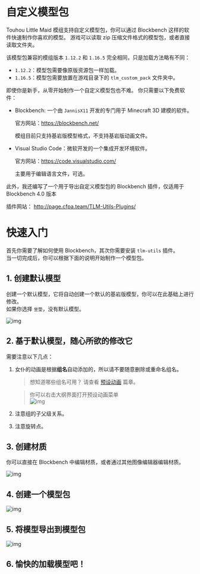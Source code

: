 # 自定义模型包
Touhou Little Maid 模组支持自定义模型包，你可以通过 Blockbench 这样的软件快速制作你喜欢的模型。 游戏可以读取 zip 压缩文件格式的模型包，或者直接读取文件夹。

该模型包兼容的模组版本 `1.12.2` 和 `1.16.5` 完全相同，只是加载方法略有不同：

- `1.12.2`：模型包需要像原版资源包一样加载。
- `1.16.5`：模型包需要放置在游戏目录下的 `tlm_custom_pack` 文件夹中。

即使你是新手，从零开始制作一个自定义模型包也不难。 你只需要以下免费软件：

- Blockbench: 一个由 `JannisX11` 开发的专门用于 Minecraft 3D 建模的软件。

  官方网站：<https://blockbench.net/>

  模组目前只支持基岩版模型格式，不支持基岩版动画文件。

- Visual Studio Code：微软开发的一个集成开发环境软件。

  官方网站：<https://code.visualstudio.com/>

  主要用于编辑语言文件，可选。

此外，我还编写了一个用于导出自定义模型包的 Blockbench 插件，仅适用于 Blockbench 4.0 版本

插件网站： <http://page.cfpa.team/TLM-Utils-Plugins/>

# 快速入门

首先你需要了解如何使用 Blockbench，其次你需要安装 `tlm-utils` 插件。    
当一切完成后，你可以根据下面的说明开始制作一个模型包。

## 1. 创建默认模型

创建一个默认模型，它将自动创建一个默认的基岩版模型，你可以在此基础上进行修改。     
如果你选择 `坐垫`，没有默认模型。

![img](https://i.imgur.com/h6ufpuS.gif)

## 2. 基于默认模型，随心所欲的修改它
需要注意以下几点：

1. 女仆的动画是根据**组名**自动添加的，所以请不要随意删除或重命名组名。

   > 想知道哪些组名可用？ 请查看 [预设动画](/preset_animation.md) 篇章。

   > 你可以右击大纲界面打开预设动画菜单   
   > ![img](https://i.imgur.com/N17PbiE.gif)

2. 注意组的子父级关系。

3. 注意旋转点。

## 3. 创建材质

你可以直接在 Blockbench 中编辑材质，或者通过其他图像编辑器编辑材质。

![img](https://i.imgur.com/4JOKLMd.gif)

## 4. 创建一个模型包

![img](https://i.imgur.com/RHq9zf1.gif)

## 5. 将模型导出到模型包

![img](https://i.imgur.com/Mux4TwJ.gif)

## 6. 愉快的加载模型吧！
